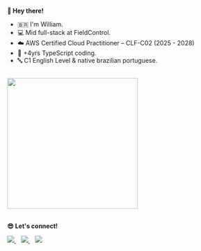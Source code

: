 **👋 Hey there!**  

- 🇧🇷 I'm William.  
- 💻 Mid full-stack at FieldControl.  
- ☁️ AWS Certified Cloud Practitioner – CLF-C02 (2025 - 2028)
- 💙 +4yrs TypeScript coding.
- 🔤 C1 English Level & native brazilian portuguese.

<br>

<img src="https://github.com/user-attachments/assets/d4f9afca-d42f-41a6-8ced-8217b09ae379" width="300">

<br>
<br>

**😎 Let's connect!**  

<p>
  <a target="_blank" rel="noopener noreferrer" href="https://linkedin.com/in/william-augusto">
    <img src="https://img.shields.io/badge/LinkedIn-038aff?style=for-the-badge&logo=linkedin-white&logoColor=white" />
  </a>
  &nbsp;&nbsp;
  <a href="mailto:william.santos315@outlook.com">
    <img src="https://img.shields.io/badge/Microsoft_Outlook-038aff?style=for-the-badge&logo=msoutlook&logoColor=white" />
  </a>
  &nbsp;&nbsp;
  <a target="_blank" rel="noopener noreferrer" href="https://www.credly.com/users/william-augusto.ff4352ea">
    <img src="https://img.shields.io/badge/Credly-E37400?style=for-the-badge&logo=credly&logoColor=white" />
  </a>
</p>


